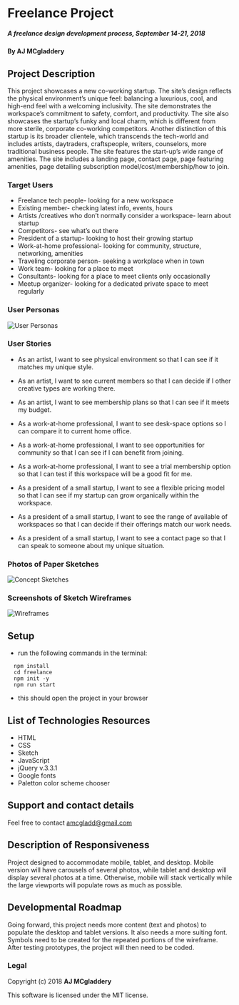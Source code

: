 # Freelance Project

##### A freelance design development process, September 14-21, 2018

#### By AJ MCgladdery

## Project Description

This project showcases a new co-working startup. The site’s design reflects the physical environment’s unique feel: balancing a luxurious, cool, and high-end feel with a welcoming inclusivity. The site demonstrates the workspace’s commitment to safety, comfort, and productivity. The site also showcases the startup’s funky and local charm, which is different from more sterile, corporate co-working competitors. Another distinction of this startup is its broader clientele, which transcends the tech-world and includes artists, daytraders, craftspeople, writers, counselors, more traditional business people. The site features the start-up’s wide range of amenities. The site includes a landing page, contact page, page featuring amenities, page detailing subscription model/cost/membership/how to join.

### Target Users
* Freelance tech people- looking for a new workspace
* Existing member- checking latest info, events, hours
* Artists /creatives who don’t normally consider a workspace- learn about startup
* Competitors- see what’s out there
* President of a startup- looking to host their growing startup
* Work-at-home professional- looking for community, structure, networking, amenities
* Traveling corporate person- seeking a workplace when in town
* Work team- looking for a place to meet
* Consultants- looking for a place to meet clients only occasionally
* Meetup organizer- looking for a dedicated private space to meet regularly

### User Personas
![User Personas](https://github.com/amcgladd/freelance/blob/master/assets/userPersonas.png)


### User Stories
* As an artist, I want to see physical environment so that I can see if it matches my unique style.
* As an artist, I want to see current members so that I can decide if I other creative types are working there.
* As an artist, I want to see membership plans so that I can see if it meets my budget.

* As a work-at-home professional, I want to see desk-space options so I can compare it to current home office.
* As a work-at-home professional, I want to see opportunities for community so that I can see if I can benefit from joining.
* As a work-at-home professional, I want to see a trial membership option so that I can test if this workspace will be a good fit for me.

* As a president of a small startup, I want to see a flexible pricing model so that I can see if my startup can grow organically within the workspace.
* As a president of a small startup, I want to see the range of available of workspaces so that I can decide if their offerings match our work needs.
* As a president of a small startup, I want to see a contact page so that I can speak to someone about my unique situation.

### Photos of Paper Sketches
![Concept Sketches](https://github.com/amcgladd/freelance/blob/master/assets/sketches.png)

### Screenshots of Sketch Wireframes
![Wireframes](https://github.com/amcgladd/freelance/blob/master/assets/wireframes%20screenshot.png)

## Setup

* run the following commands in the terminal:
```git clone https://amcgladd.github.io/freelance
  npm install
  cd freelance
  npm init -y
  npm run start
```
* this should open the project in your browser

## List of Technologies Resources

* HTML
* CSS
* Sketch
* JavaScript
* jQuery v.3.3.1
* Google fonts
* Paletton color scheme chooser

## Support and contact details

Feel free to contact amcgladd@gmail.com

## Description of Responsiveness

Project designed to accommodate mobile, tablet, and desktop. Mobile version will have carousels of several photos, while tablet and desktop will display several photos at a time. Otherwise, mobile will stack vertically while the large viewports will populate rows as much as possible.

## Developmental Roadmap

Going forward, this project needs more content (text and photos) to populate the desktop and tablet versions. It also needs a more suiting font. Symbols need to be created for the repeated portions of the wireframe. After testing prototypes, the project will then need to be coded.


### Legal

Copyright (c) 2018 **AJ MCgladdery**

This software is licensed under the MIT license.
